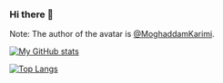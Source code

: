 ### Hi there 👋

Note: The author of the avatar is [@MoghaddamKarimi](https://twitter.com/MoghaddamKarimi).

<!--
**sangfengchn/sangfengchn** is a ✨ _special_ ✨ repository because its `README.md` (this file) appears on your GitHub profile.

Here are some ideas to get you started:

- 🔭 I’m currently working on ...
- 🌱 I’m currently learning ...
- 👯 I’m looking to collaborate on ...
- 🤔 I’m looking for help with ...
- 💬 Ask me about ...
- 📫 How to reach me: ...
- 😄 Pronouns: ...
- ⚡ Fun fact: ...
-->

[![My GitHub stats](https://github-readme-stats.vercel.app/api?username=sangfengchn&show_icons=true&hide_border=true&theme=onedark&count_private=true)](https://github.com/anuraghazra/github-readme-stats)

[![Top Langs](https://github-readme-stats.vercel.app/api/top-langs/?username=sangfengchn&layout=compact&hide_border=true&theme=onedark)](https://github.com/anuraghazra/github-readme-stats)
